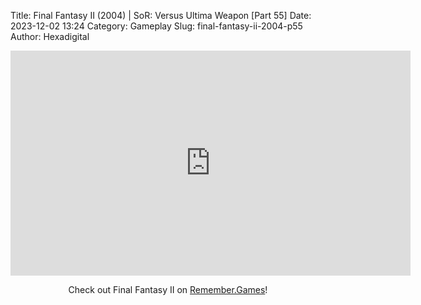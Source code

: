 Title: Final Fantasy II (2004) | SoR: Versus Ultima Weapon [Part 55]
Date: 2023-12-02 13:24
Category: Gameplay
Slug: final-fantasy-ii-2004-p55
Author: Hexadigital

<center><iframe src="https://www.youtube.com/embed/BQksxHHmb58?feature=oembed" allow="accelerometer; autoplay; encrypted-media; gyroscope; picture-in-picture" width="640" height="360" frameborder="0"></iframe>

Check out Final Fantasy II on [Remember.Games](https://remember.games/game/6866/final-fantasy-i-ii-dawn-of-souls/)!</center>